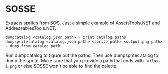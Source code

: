 # SOSSE

Extracts sprites from SOS. Just a simple example of AssetsTools.NET and AddressablesTools.NET.

```
dumpcatalog <catalog.json path> - print catalog paths
dumpspritecatalog <catalog.json path> <sprite path> <output.png path> - dump from catalog path
```

Run dumpcatalog to figure out the paths. Then use dumpspritecatalog to dump the sprite. Make sure that you provide a path that ends with `_atlas-i.png` or else SOSSE won't be able to find the palette.